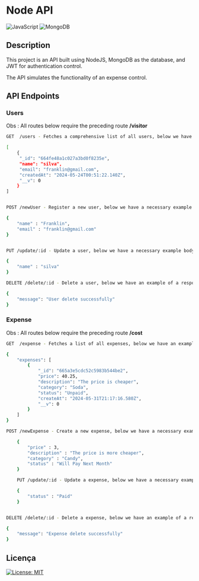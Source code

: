 # Node API

![JavaScript](https://img.shields.io/badge/javascript-%23323330.svg?style=for-the-badge&logo=javascript&logoColor=%23F7DF1E) ![MongoDB](https://img.shields.io/badge/MongoDB-%234ea94b.svg?style=for-the-badge&logo=mongodb&logoColor=white)

## Description

This project is an API built using NodeJS, MongoDB as the database, and JWT for authentication control.

The API simulates the functionality of an expense control.

## API Endpoints

### Users

Obs : All routes below require the preceding route __/visitor__

```bash
GET  /users - Fetches a comprehensive list of all users, below we have an example of a response

[
    {
	 "_id": "664fe48a1c027a3bd0f8235e",
	 "name": "silva",
	 "email": "franklin@gmail.com",
	 "createdAt": "2024-05-24T00:51:22.140Z",
	 "__v": 0
	}    
]

```

```bash

POST /newUser - Register a new user, below we have a necessary example body

{
	"name" : "Franklin",
	"email" : "franklin@gmail.com"
}

```

```bash

PUT /update/:id - Update a user, below we have a necessary example body

{
	"name" : "silva"
}

```

```bash
DELETE /delete/:id - Delete a user, below we have an example of a response.

{
	"message": "User delete successfully"
}
```



### Expense

Obs : All routes below require the preceding route __/cost__

```bash
GET  /expense - Fetches a list of all expenses, below we have an example of a response.

{
	"expenses": [
		{
			"_id": "665a3e5cdc52c5983b544be2",
			"price": 40.25,
			"description": "The price is cheaper",
			"category": "Soda",
			"status": "Unpaid",
			"createAt": "2024-05-31T21:17:16.580Z",
			"__v": 0
		}
	]
}
```

```bash
POST /newExpense - Create a new expense, below we have a necessary example body.

	{
		"price" : 3,
		"description" : "The price is more cheaper",
		"category" : "Candy",
		"status" : "Will Pay Next Month"
	}
```

```bash
    PUT /update/:id - Update a expense, below we have a necessary example body

    {
        "status" : "Paid"
    }
```


```bash

DELETE /delete/:id - Delete a expense, below we have an example of a response.

{
	"message": "Expense delete successfully"
}
```





## Licença

[![License: MIT](https://img.shields.io/badge/License-MIT-yellow.svg)](https://opensource.org/licenses/MIT)

